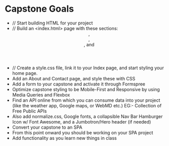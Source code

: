 # Capstone Goals
- // Start building HTML for your project
- // Build an <index.html> page with these sections: <header>, <nav>, <main>, and <footer>
- // Create a style.css file, link it to your Index page, and start styling your home page.
- Add an About and Contact page, and style these with CSS
- Add a form to your capstone and activate it through Formspree
- Optimize capstone styling to be Mobile-First and Responsive by using Media Queries and Flexbox
- Find an API online from which you can consume data into your project (like the weather app, Google maps, or WebMD etc.) EG:- Collection of Free Public APIs
- Also add normalize.css, Google fonts, a collapsible Nav Bar Hamburger Icon w/ Font Awesome, and a Jumbotron/Hero header (if needed)
- Convert your capstone to an SPA
- From this point onward you should be working on your SPA project
- Add functionality as you learn new things in class
